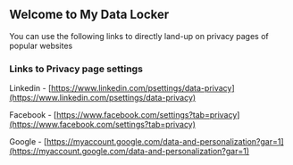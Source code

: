## Welcome to My Data Locker

You can use the following links to directly land-up on privacy pages of popular websites

### Links to Privacy page settings

Linkedin - [https://www.linkedin.com/psettings/data-privacy](https://www.linkedin.com/psettings/data-privacy)

Facebook - [https://www.facebook.com/settings?tab=privacy](https://www.facebook.com/settings?tab=privacy)

Google - [https://myaccount.google.com/data-and-personalization?gar=1](https://myaccount.google.com/data-and-personalization?gar=1)
